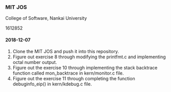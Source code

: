 ### MIT JOS
College of Software, Nankai University

1612852
#### 2018-12-07
1. Clone the MIT JOS and push it into this repository.
2. Figure out exercise 8 through modifying the printfmt.c and implementing octal number output.
3. Figure out the exercise 10 through implementing the stack backtrace function called mon_backtrace in kern/monitor.c file.
4. Figure out the exercise 11 through completing the function debuginfo_eip() in kern/kdebug.c file.